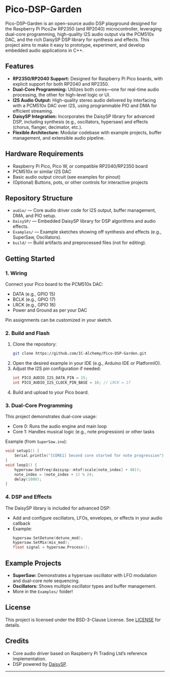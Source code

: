 

# Pico-DSP-Garden

Pico-DSP-Garden is an open-source audio DSP playground designed for the Raspberry Pi Pico2w RP2350 (and RP2040) microcontroller, leveraging dual-core programming, high-quality I2S audio output via the PCM510x DAC, and the rich DaisySP DSP library for synthesis and effects. This project aims to make it easy to prototype, experiment, and develop embedded audio applications in C++.

## Features

- **RP2350/RP2040 Support:** Designed for Raspberry Pi Pico boards, with explicit support for both RP2040 and RP2350.
- **Dual-Core Programming:** Utilizes both cores—one for real-time audio processing, the other for high-level logic or UI.
- **I2S Audio Output:** High-quality stereo audio delivered by interfacing with a PCM510x DAC over I2S, using programmable PIO and DMA for efficient streaming.
- **DaisySP Integration:** Incorporates the DaisySP library for advanced DSP, including synthesis (e.g., oscillators, hypersaw) and effects (chorus, flanger, decimator, etc.).
- **Flexible Architecture:** Modular codebase with example projects, buffer management, and extensible audio pipeline.

## Hardware Requirements

- Raspberry Pi Pico, Pico W, or compatible RP2040/RP2350 board
- PCM510x or similar I2S DAC
- Basic audio output circuit (see examples for pinout)
- (Optional) Buttons, pots, or other controls for interactive projects

## Repository Structure

- `audio/` — Core audio driver code for I2S output, buffer management, DMA, and PIO setup.
- `DaisySP/` — Embedded DaisySP library for DSP algorithms and audio effects.
- `Examples/` — Example sketches showing off synthesis and effects (e.g., SuperSaw, Oscillators).
- `build/` — Build artifacts and preprocessed files (not for editing).

## Getting Started

### 1. Wiring

Connect your Pico board to the PCM510x DAC:

- DATA (e.g., GPIO 15)
- BCLK (e.g., GPIO 17)
- LRCK (e.g., GPIO 16)
- Power and Ground as per your DAC

Pin assignments can be customized in your sketch.

### 2. Build and Flash

1. Clone the repository:
   ```sh
   git clone https://github.com/IC-Alchemy/Pico-DSP-Garden.git
   ```
2. Open the desired example in your IDE (e.g., Arduino IDE or PlatformIO).
3. Adjust the I2S pin configuration if needed:
   ```cpp
   int PICO_AUDIO_I2S_DATA_PIN = 15;
   int PICO_AUDIO_I2S_CLOCK_PIN_BASE = 16; // LRCK = 17
   ```
4. Build and upload to your Pico board.

### 3. Dual-Core Programming

This project demonstrates dual-core usage:

- Core 0: Runs the audio engine and main loop
- Core 1: Handles musical logic (e.g., note progression) or other tasks

Example (from `SuperSaw.ino`):
```cpp
void setup1() {
    Serial.println("[CORE1] Second core started for note progression");
}
void loop1() {
    hypersaw.SetFreq(daisysp::mtof(scale[note_index] + 48));
    note_index = (note_index + 1) % 24;
    delay(1000);
}
```

### 4. DSP and Effects

The DaisySP library is included for advanced DSP:
- Add and configure oscillators, LFOs, envelopes, or effects in your audio callback
- Example:
  ```cpp
  hypersaw.SetDetune(detune_mod);
  hypersaw.SetMix(mix_mod);
  float signal = hypersaw.Process();
  ```

## Example Projects

- **SuperSaw:** Demonstrates a hypersaw oscillator with LFO modulation and dual-core note sequencing.
- **Oscillators:** Shows multiple oscillator types and buffer management.
- More in the `Examples/` folder!

## License

This project is licensed under the BSD-3-Clause License. See [LICENSE](LICENSE) for details.

## Credits

- Core audio driver based on Raspberry Pi Trading Ltd’s reference implementation.
- DSP powered by [DaisySP](https://github.com/electro-smith/DaisySP).
---

